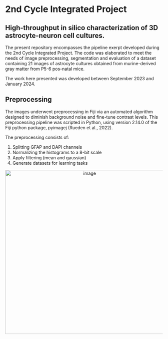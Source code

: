 # 2nd Cycle Integrated Project
## High-throughput in silico characterization of 3D astrocyte-neuron cell cultures.

The present repository encompasses the pipeline exerpt developed during the 2nd Cycle Integrated Project. The code was elaborated to meet the needs of image preprocessing, segmentation and evaluation of a dataset containing 21 images of astrocyte cultures obtained from murine-derived gray matter from P5-6 pos-natal mice.

The work here presented was developed between September 2023 and January 2024.

## Preprocessing

The images underwent preprocessing in Fiji via an automated algorithm designed to diminish background noise and fine-tune contrast levels. This preprocessing pipeline was scripted in Python, using version 2.14.0 of the Fiji python package, pyimagej (Rueden et al., 2022).

The preprocessing consists of:
  1. Splitting GFAP and DAPI channels
  2. Normalizing the histograms to a 8-bit scale
  3. Apply filtering (mean and gaussian)
  4. Generate datasets for learning tasks

<center>
  <img width="524" alt="image" src="https://github.com/beaf24/PIC/assets/85555689/1c2e8be8-f885-4e49-9f4c-fe84a345db53">
</center>


